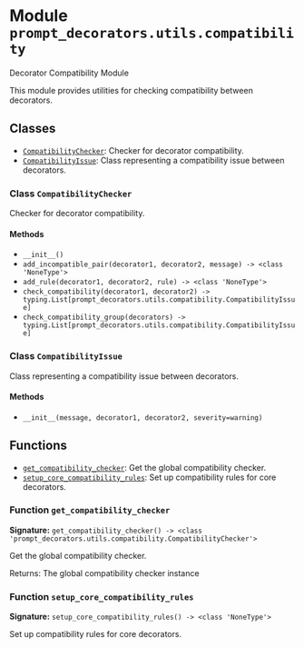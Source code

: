 # Module `prompt_decorators.utils.compatibility`

Decorator Compatibility Module

This module provides utilities for checking compatibility between decorators.

## Classes

- [`CompatibilityChecker`](#class-compatibilitychecker): Checker for decorator compatibility.
- [`CompatibilityIssue`](#class-compatibilityissue): Class representing a compatibility issue between decorators.

### Class `CompatibilityChecker`

Checker for decorator compatibility.

#### Methods

- `__init__()`
- `add_incompatible_pair(decorator1, decorator2, message) -> <class 'NoneType'>`
- `add_rule(decorator1, decorator2, rule) -> <class 'NoneType'>`
- `check_compatibility(decorator1, decorator2) -> typing.List[prompt_decorators.utils.compatibility.CompatibilityIssue]`
- `check_compatibility_group(decorators) -> typing.List[prompt_decorators.utils.compatibility.CompatibilityIssue]`

### Class `CompatibilityIssue`

Class representing a compatibility issue between decorators.

#### Methods

- `__init__(message, decorator1, decorator2, severity=warning)`

## Functions

- [`get_compatibility_checker`](#function-get_compatibility_checker): Get the global compatibility checker.
- [`setup_core_compatibility_rules`](#function-setup_core_compatibility_rules): Set up compatibility rules for core decorators.

### Function `get_compatibility_checker`

**Signature:** `get_compatibility_checker() -> <class 'prompt_decorators.utils.compatibility.CompatibilityChecker'>`

Get the global compatibility checker.

Returns:
    The global compatibility checker instance

### Function `setup_core_compatibility_rules`

**Signature:** `setup_core_compatibility_rules() -> <class 'NoneType'>`

Set up compatibility rules for core decorators.


